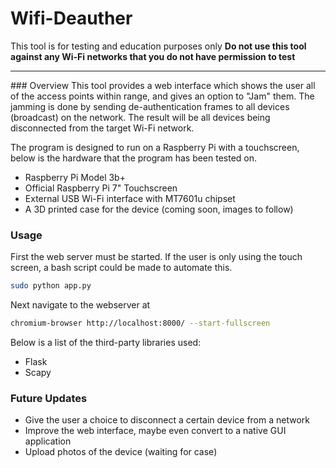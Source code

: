 # Wifi-Deauther

This tool is for testing and education purposes only 
<b>Do not use this tool against any Wi-Fi networks that you do not have permission to test</b>
<hr>
### Overview
This tool provides a web interface which shows the user all of the access points within range, and gives an option to "Jam" them. The jamming is done by sending de-authentication frames to all devices (broadcast) on the network. The result will be all devices being disconnected from the target Wi-Fi network.

The program is designed to run on a Raspberry Pi with a touchscreen, below is the hardware that the program has been tested on.
- Raspberry Pi Model 3b+
- Official Raspberry Pi 7" Touchscreen
- External USB Wi-Fi interface with MT7601u chipset
- A 3D printed case for the device (coming soon, images to follow)

### Usage
First the web server must be started. If the user is only using the touch screen, a bash script could be made to automate this.
```bash
sudo python app.py
```
Next navigate to the webserver at
```bash
chromium-browser http://localhost:8000/ --start-fullscreen
```
Below is a list of the third-party libraries used:
- Flask
- Scapy

### Future Updates
- Give the user a choice to disconnect a certain device from a network
- Improve the web interface, maybe even convert to a native GUI application
- Upload photos of the device (waiting for case)